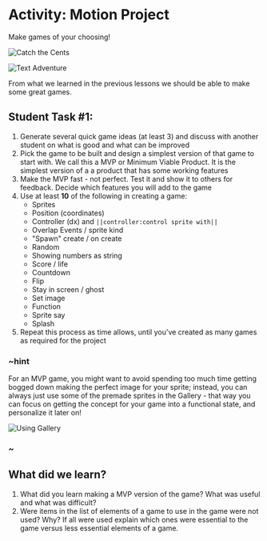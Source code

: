 # Activity: Motion Project

Make games of your choosing!

![Catch the Cents](/static/courses/csintro/motion-and-events/catch-the-cents.gif)

![Text Adventure](/static/courses/csintro/motion-and-events/text-adventure.gif)

From what we learned in the previous lessons we should be able to make some great games. 

## Student Task #1:

1. Generate several quick game ideas (at least 3) and discuss with another student on what is good and what can be improved
2. Pick the game to be built and design a simplest version of that game to start with. We call this a MVP or Minimum Viable Product. It is the simplest version of a a product that has some working features
3. Make the MVP fast - not perfect. Test it and show it to others for feedback. Decide which features you will add to the game
4. Use at least **10** of the following in creating a game:
    * Sprites
    * Position (coordinates)
    * Controller (dx) and ``||controller:control sprite with||``
    * Overlap Events / sprite kind
    * "Spawn" create / on create
    * Random
    * Showing numbers as string
    * Score / life
    * Countdown
    * Flip
    * Stay in screen / ghost
    * Set image
    * Function
    * Sprite say
    * Splash
5. Repeat this process as time allows, until you've created as many games as required for the project

### ~hint

For an MVP game, you might want to avoid spending too much time getting bogged down making the perfect image for your sprite; instead, you can always just use some of the premade sprites in the Gallery - that way you can focus on getting the concept for your game into a functional state, and personalize it later on!

![Using Gallery](/static/courses/csintro/motion-and-events/image-gallery.gif)

### ~

## What did we learn? 

1. What did you learn making a MVP version of the game? What was useful and what was difficult?
2. Were items in the list of elements of a game to use in the game were not used? Why? If all were used explain which ones were essential to the game versus less essential elements of a game.
